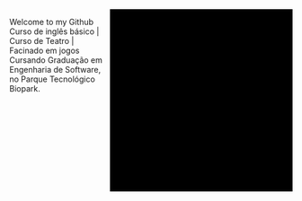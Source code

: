 <img src = "giphy.gif" width = "325px" align = "right">

   Welcome to my Github <RH>
Curso de inglês básico | Curso de Teatro | Facinado em jogos <br>
Cursando Graduação em Engenharia de Software, no Parque Tecnológico Biopark.

